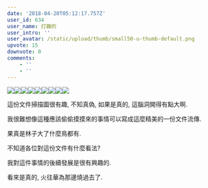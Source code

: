 ```yaml
---
date: '2018-04-20T05:12:17.757Z'
user_id: 634
user_name: 打雜的
user_intro: ''
user_avatar: /static/upload/thumb/small50-u-thumb-default.png
upvote: 15
downvote: 0
comments:
    - ''
    - ''
---
```


![](https://web.archive.org:443/web/20180529145403im_/https://pincimg.com/posts/70448/d0d04eb4b4993ecca1020c457eec3cf7.jpg)![](https://web.archive.org:443/web/20180529145403im_/https://pincimg.com/posts/70448/f369ae07c7f73fea15cf8ee5be5be6ff.jpg)![](https://web.archive.org:443/web/20180529145403im_/https://pincimg.com/posts/70448/2bc33b53db86f839f59d1725dede31e7.jpg)![](https://web.archive.org:443/web/20180529145403im_/https://pincimg.com/posts/70448/dc15c0513aa0206f71dfb71e952a81b5.jpg)![](https://web.archive.org:443/web/20180529145403im_/https://pincimg.com/posts/70448/40dd96c308524241ece23c38861a5736.jpg)![](https://web.archive.org:443/web/20180529145403im_/https://pincimg.com/posts/70448/86a704b3b741066a854fcc9691201789.jpg)![](https://web.archive.org:443/web/20180529145403im_/https://pincimg.com/posts/70448/c94b8675dd712e5f951e0c08f2825279.jpg)![](https://web.archive.org:443/web/20180529145403im_/https://pincimg.com/posts/70448/5f7872755772b1c421080389068778a0.jpg)![](https://web.archive.org:443/web/20180529145403im_/https://pincimg.com/posts/70448/58877aa305cb61f86ee40bb3e6a75b19.jpg)

這份文件掃描圖很有趣, 不知真偽, 如果是真的, 這腦洞開得有點大啊.

我很難想像這種應該偷偷摸摸來的事情可以寫成這麼精美的一份文件流傳.

果真是林子大了什麼鳥都有.

不知道各位對這份文件有什麼看法?

我對這件事情的後續發展是很有興趣的.

  

看來是真的, 火往華為那邊燒過去了.
